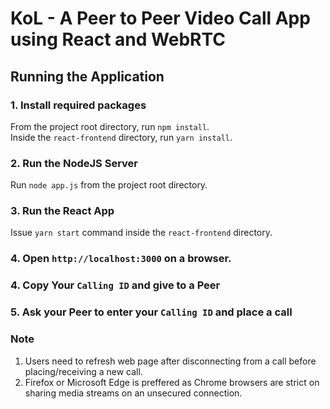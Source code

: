 # KoL - A Peer to Peer Video Call App using React and WebRTC


## Running the Application

### 1. Install required packages
From the project root directory, run `npm install`.  
Inside the `react-frontend` directory, run `yarn install`.

### 2. Run the NodeJS Server
Run `node app.js` from the project root directory.

### 3. Run the React App
Issue `yarn start` command inside the `react-frontend` directory.

### 4. Open `http://localhost:3000` on a browser.

### 4. Copy Your `Calling ID` and give to a Peer

### 5. Ask your Peer to enter your `Calling ID` and place a call


### Note
1. Users need to refresh web page after disconnecting from a call before placing/receiving a new call.
2. Firefox or Microsoft Edge is preffered as Chrome browsers are strict on sharing media streams on an unsecured connection.
   